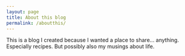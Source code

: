 ```yaml
---
layout: page
title: About this blog
permalink: /aboutthis/
---
```


This is a blog I created because I wanted a place to share... anything. Especially recipes. But possibly also my musings about life.

